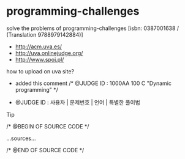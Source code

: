 programming-challenges
======================

solve the problems of programming-challenges [isbn: 0387001638 / (Translation 9788979142884)]

* http://acm.uva.es/
* http://uva.onlinejudge.org/
* http://www.spoj.pl/


how to upload on uva site?
- added this comment
/* @JUDGE ID : 1000AA 100 C "Dynamic programming" */
 * @JUDGE ID : 사용자 | 문제번호 | 언어 | 특별한 풀이법


Tip

/* @BEGIN OF SOURCE CODE */

  ...sources...
  
/* @END OF SOURCE CODE */